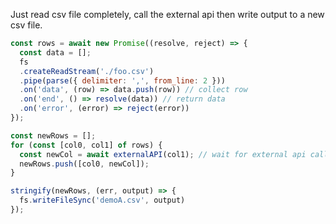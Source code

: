 Just read csv file completely, call the external api then write output to a new csv file.

```js
const rows = await new Promise((resolve, reject) => {
  const data = [];
  fs
  .createReadStream('./foo.csv')
  .pipe(parse({ delimiter: ',', from_line: 2 }))
  .on('data', (row) => data.push(row)) // collect row
  .on('end', () => resolve(data)) // return data
  .on('error', (error) => reject(error))
});

const newRows = [];
for (const [col0, col1] of rows) {
  const newCol = await externalAPI(col1); // wait for external api call
  newRows.push([col0, newCol]);
}

stringify(newRows, (err, output) => {
  fs.writeFileSync('demoA.csv', output)
});

```
